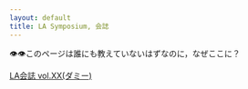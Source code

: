 ```yaml
---
layout: default
title: LA Symposium, 会誌
---
```


👁️👁️このページは誰にも教えていないはずなのに，なぜここに？ 

[LA会誌 vol.XX(ダミー)](./2025/la2025s_program_v2.pdf)
